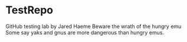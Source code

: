 # TestRepo
GitHub testing lab by Jared Haeme
Beware the wrath of the hungry emu
Some say yaks and gnus are more dangerous than hungry emus.

